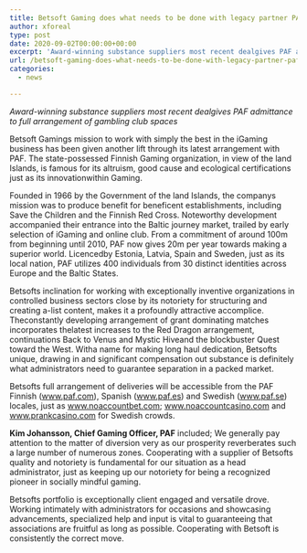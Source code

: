 ```yaml
---
title: Betsoft Gaming does what needs to be done with legacy partner PAF
author: xforeal 
type: post
date: 2020-09-02T00:00:00+00:00
excerpt: 'Award-winning substance suppliers most recent dealgives PAF admittance to full arrangement of club slotsBetsoft Gamings mission to work with simply the best in the iGaming business has been given another lift through its latest arrangement with PAF '
url: /betsoft-gaming-does-what-needs-to-be-done-with-legacy-partner-paf/
categories:
  - news

---
```

_Award-winning substance suppliers most recent dealgives PAF admittance to full arrangement of gambling club spaces_ 

Betsoft Gamings mission to work with simply the best in the iGaming business has been given another lift through its latest arrangement with PAF. The state-possessed Finnish Gaming organization, in view of the land Islands, is famous for its altruism, good cause and ecological certifications just as its innovationwithin Gaming. 

Founded in 1966 by the Government of the land Islands, the companys mission was to produce benefit for beneficent establishments, including Save the Children and the Finnish Red Cross. Noteworthy development accompanied their entrance into the Baltic journey market, trailed by early selection of iGaming and online club. From a commitment of around 100m from beginning until 2010, PAF now gives 20m per year towards making a superior world. Licencedby Estonia, Latvia, Spain and Sweden, just as its local nation, PAF utilizes 400 individuals from 30 distinct identities across Europe and the Baltic States. 

Betsofts inclination for working with exceptionally inventive organizations in controlled business sectors close by its notoriety for structuring and creating a-list content, makes it a profoundly attractive accomplice. Theconstantly developing arrangement of grant dominating matches incorporates thelatest increases to the Red Dragon arrangement, continuations Back to Venus and Mystic Hiveand the blockbuster Quest toward the West. Witha name for making long haul dedication, Betsofts unique, drawing in and significant compensation out substance is definitely what administrators need to guarantee separation in a packed market. 

Betsofts full arrangement of deliveries will be accessible from the PAF Finnish (www.paf.com), Spanish (www.paf.es) and Swedish (www.paf.se) locales, just as www.noaccountbet.com; www.noaccountcasino.com and www.prankcasino.com for Swedish crowds. 

**Kim Johansson, Chief Gaming Officer, PAF** included; We generally pay attention to the matter of diversion very as our prosperity reverberates such a large number of numerous zones. Cooperating with a supplier of Betsofts quality and notoriety is fundamental for our situation as a head administrator, just as keeping up our notoriety for being a recognized pioneer in socially mindful gaming. 

Betsofts portfolio is exceptionally client engaged and versatile drove. Working intimately with administrators for occasions and showcasing advancements, specialized help and input is vital to guaranteeing that associations are fruitful as long as possible. Cooperating with Betsoft is consistently the correct move.